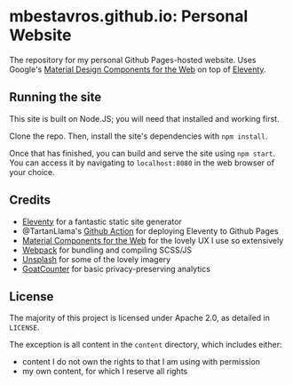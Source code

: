 # mbestavros.github.io: Personal Website

The repository for my personal Github Pages-hosted website. Uses Google's [Material Design Components for the Web](https://github.com/material-components/material-components-web) on top of [Eleventy](https://github.com/11ty/eleventy/).

## Running the site

This site is built on Node.JS; you will need that installed and working first.

Clone the repo. Then, install the site's dependencies with `npm install`.

Once that has finished, you can build and serve the site using `npm start`. You can access it by navigating to `localhost:8080` in the web browser of your choice.

## Credits

- [Eleventy](https://github.com/11ty/eleventy/) for a fantastic static site generator
- @TartanLlama's [Github Action](https://github.com/TartanLlama/actions-eleventy/) for deploying Eleventy to Github Pages
- [Material Components for the Web](https://github.com/material-components/material-components-web) for the lovely UX I use so extensively
- [Webpack](https://webpack.js.org/) for bundling and compiling SCSS/JS
- [Unsplash](https://unsplash.com/) for some of the lovely imagery
- [GoatCounter](https://www.goatcounter.com/) for basic privacy-preserving analytics

## License

The majority of this project is licensed under Apache 2.0, as detailed in `LICENSE`.

The exception is all content in the `content` directory, which includes either:

- content I do not own the rights to that I am using with permission
- my own content, for which I reserve all rights
